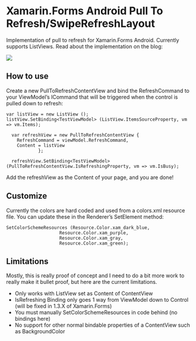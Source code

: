 Xamarin.Forms Android Pull To Refresh/SwipeRefreshLayout
===================================

Implementation of pull to refresh for Xamarin.Forms Android. Currently supports ListViews. Read about the implementation on the blog:


![](http://media.tumblr.com/bb7899a2585a769a17edaf472663cd7f/tumblr_inline_nfeoptHlDJ1qzumo9.gif)


## How to use

Create a new PullToRefreshContentView and bind the RefreshCommand to your ViewModel’s ICommand that will be triggered when the control is pulled down to refresh:

```
var listView = new ListView ();
listView.SetBinding<TestViewModel> (ListView.ItemsSourceProperty, vm => vm.Items);

  var refreshView = new PullToRefreshContentView {
    RefreshCommand = viewModel.RefreshCommand,
    Content = listView
			};

  refreshView.SetBinding<TestViewModel> (PullToRefreshContentView.IsRefreshingProperty, vm => vm.IsBusy);
```

Add the refreshView as the Content of your page, and you are done!

## Customize
Currently the colors are hard coded and used from a colors.xml resource file. You can update these in the Renderer’s SetElement method:

```
SetColorSchemeResources (Resource.Color.xam_dark_blue,
					Resource.Color.xam_purple,
					Resource.Color.xam_gray,
					Resource.Color.xam_green);
```

## Limitations

Mostly, this is really proof of concept and I need to do a bit more work to really make it bullet proof, but here are the current limitations.

* Only works with ListView set as Content of ContentView
* IsRefreshing Binding only goes 1 way from ViewModel down to Control (will be fixed in 1.3.X of Xamarin.Forms)
* You must manually SetColorSchemeResources in code behind (no bindings here)
* No support for other normal bindable properties of a ContentView such as BackgroundColor
